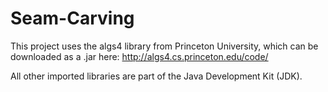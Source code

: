 # Seam-Carving

This project uses the algs4 library from Princeton University, which can be downloaded as a .jar here:
http://algs4.cs.princeton.edu/code/

All other imported libraries are part of the Java Development Kit (JDK).
